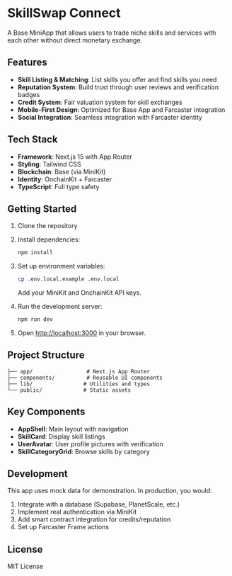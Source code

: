 # SkillSwap Connect

A Base MiniApp that allows users to trade niche skills and services with each other without direct monetary exchange.

## Features

- **Skill Listing & Matching**: List skills you offer and find skills you need
- **Reputation System**: Build trust through user reviews and verification badges
- **Credit System**: Fair valuation system for skill exchanges
- **Mobile-First Design**: Optimized for Base App and Farcaster integration
- **Social Integration**: Seamless integration with Farcaster identity

## Tech Stack

- **Framework**: Next.js 15 with App Router
- **Styling**: Tailwind CSS
- **Blockchain**: Base (via MiniKit)
- **Identity**: OnchainKit + Farcaster
- **TypeScript**: Full type safety

## Getting Started

1. Clone the repository
2. Install dependencies:
   ```bash
   npm install
   ```

3. Set up environment variables:
   ```bash
   cp .env.local.example .env.local
   ```
   Add your MiniKit and OnchainKit API keys.

4. Run the development server:
   ```bash
   npm run dev
   ```

5. Open [http://localhost:3000](http://localhost:3000) in your browser.

## Project Structure

```
├── app/                 # Next.js App Router
├── components/          # Reusable UI components
├── lib/                # Utilities and types
└── public/             # Static assets
```

## Key Components

- **AppShell**: Main layout with navigation
- **SkillCard**: Display skill listings
- **UserAvatar**: User profile pictures with verification
- **SkillCategoryGrid**: Browse skills by category

## Development

This app uses mock data for demonstration. In production, you would:

1. Integrate with a database (Supabase, PlanetScale, etc.)
2. Implement real authentication via MiniKit
3. Add smart contract integration for credits/reputation
4. Set up Farcaster Frame actions

## License

MIT License
